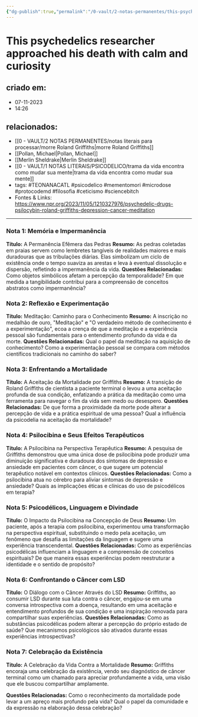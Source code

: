 ```yaml
---
{"dg-publish":true,"permalink":"/0-vault/2-notas-permanentes/this-psychedelics-researcher-approached-his-death-with-calm-and-curiosity/","tags":["permanente","TEONANACATL","psicodelico","mementomori","microdose","protocodemd","filosofia","ceticismo","sciencebitch"],"dgHomeLink":true,"dgShowLocalGraph":true,"dgShowFileTree":true,"dgEnableSearch":true,"noteIcon":""}
---
```


# This psychedelics researcher approached his death with calm and curiosity

## criado em: 
- 07-11-2023
- 14:26
## relacionados:
- [[0 - VAULT/2 NOTAS PERMANENTES/notas literais para processar/morre Roland Griffiths\|morre Roland Griffiths]]
- [[Pollan, Michael\|Pollan, Michael]]
- [[Merlin Sheldrake\|Merlin Sheldrake]]
- [[0 - VAULT/1 NOTAS LITERAIS/PSICODELICO/trama da vida encontra como mudar sua mente\|trama da vida encontra como mudar sua mente]]
- tags: #TEONANACATL #psicodelico #mementomori #microdose #protocodemd #filosofia #ceticismo #sciencebitch 
- Fontes & Links: https://www.npr.org/2023/11/05/1210327976/psychedelic-drugs-psilocybin-roland-griffiths-depression-cancer-meditation
---

### Nota 1: Memória e Impermanência
**Título:** A Permanência Efêmera das Pedras
**Resumo:** As pedras coletadas em praias servem como lembretes tangíveis de realidades maiores e mais duradouras que as tribulações diárias. Elas simbolizam um ciclo de existência onde o tempo suaviza as arestas e leva à eventual dissolução e dispersão, refletindo a impermanência da vida.
**Questões Relacionadas:** Como objetos simbólicos afetam a percepção da temporalidade? Em que medida a tangibilidade contribui para a compreensão de conceitos abstratos como impermanência?

### Nota 2: Reflexão e Experimentação
**Título:** Meditação: Caminho para o Conhecimento
**Resumo:** A inscrição no medalhão de ouro, "Meditação" e "O verdadeiro método de conhecimento é a experimentação", ecoa a crença de que a meditação e a experiência pessoal são fundamentais para o entendimento profundo da vida e da morte.
**Questões Relacionadas:** Qual o papel da meditação na aquisição de conhecimento? Como a experimentação pessoal se compara com métodos científicos tradicionais no caminho do saber?

### Nota 3: Enfrentando a Mortalidade
**Título:** A Aceitação da Mortalidade por Griffiths
**Resumo:** A transição de Roland Griffiths de cientista a paciente terminal o levou a uma aceitação profunda de sua condição, enfatizando a prática da meditação como uma ferramenta para navegar o fim da vida sem medo ou desespero.
**Questões Relacionadas:** De que forma a proximidade da morte pode alterar a percepção de vida e a prática espiritual de uma pessoa? Qual a influência da psicodelia na aceitação da mortalidade?

### Nota 4: Psilocibina e Seus Efeitos Terapêuticos
**Título:** A Psilocibina na Perspectiva Terapêutica
**Resumo:** A pesquisa de Griffiths demonstrou que uma única dose de psilocibina pode produzir uma diminuição significativa e duradoura dos sintomas de depressão e ansiedade em pacientes com câncer, o que sugere um potencial terapêutico notável em contextos clínicos.
**Questões Relacionadas:** Como a psilocibina atua no cérebro para aliviar sintomas de depressão e ansiedade? Quais as implicações éticas e clínicas do uso de psicodélicos em terapia?

### Nota 5: Psicodélicos, Linguagem e Divindade
**Título:** O Impacto da Psilocibina na Concepção de Deus
**Resumo:** Um paciente, após a terapia com psilocibina, experimentou uma transformação na perspectiva espiritual, substituindo o medo pela aceitação, um fenômeno que desafia as limitações da linguagem e sugere uma experiência transcendental.
**Questões Relacionadas:** Como as experiências psicodélicas influenciam a linguagem e a compreensão de conceitos espirituais? De que maneira essas experiências podem reestruturar a identidade e o sentido de propósito?

### Nota 6: Confrontando o Câncer com LSD
**Título:** O Diálogo com o Câncer Através do LSD
**Resumo:** Griffiths, ao consumir LSD durante sua luta contra o câncer, engajou-se em uma conversa introspectiva com a doença, resultando em uma aceitação e entendimento profundos de sua condição e uma inspiração renovada para compartilhar suas experiências.
**Questões Relacionadas:** Como as substâncias psicodélicas podem alterar a percepção do próprio estado de saúde? Que mecanismos psicológicos são ativados durante essas experiências introspectivas?

### Nota 7: Celebração da Existência
**Título:** A Celebração da Vida Contra a Mortalidade
**Resumo:** Griffiths encoraja uma celebração da existência, vendo seu diagnóstico de câncer terminal como um chamado para apreciar profundamente a vida, uma visão que ele buscou compartilhar amplamente.


**Questões Relacionadas:** Como o reconhecimento da mortalidade pode levar a um apreço mais profundo pela vida? Qual o papel da comunidade e da expressão na elaboração dessa celebração?